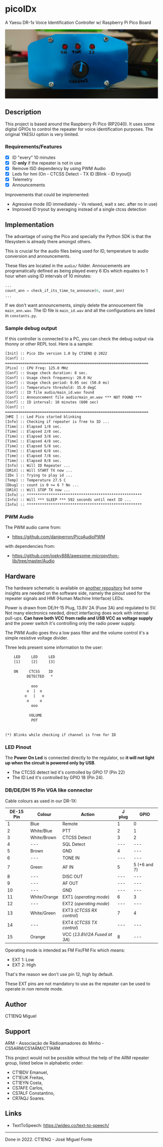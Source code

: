 # picoIDx
A Yaesu DR-1x Voice Identification Controller w/ Raspberry Pi Pico Board

![IDx](https://github.com/phastmike/IDx_hardware/raw/master/images/img1.jpg "Hardware Implementation")

## Description

This project is based around the Raspberry Pi Pico (RP2040). It uses some digital
GPIOs to control the repeater for voice identification purposes. The original YAESU
option is very limited. 

### Requirements/Features

- [x] ID "every" 10 minutes
- [x] ID **only** if the repeater is not in use
- [x] Remove ISD dependency by using PWM Audio
- [x] Leds for hmi (On - CTCSS Detect - TX ID [Blink - ID tryout])
- [x] Telemetry
- [x] Announcements

Improvements that could be implemented:

- Agressive mode (ID immediately - Vs relaxed, wait x sec. after no in use)
- Improved ID tryout by averaging instead of a single ctcss detection

## Implementation

The advantage of using the Pico and specially the Python
SDK is that the filesystem is already there amongst others.

This is crucial for the audio files being used for ID, temperature to audio 
conversion and announcements.

These files are located in the `audio/` folder. Annoucements are programatically
defined as being played every 6 IDs which equates to 1 hour when using ID intervals
of 10 minutes:

```python
...
count_ann = check_if_its_time_to_announce(6, count_ann)
...
```

If we don't want announcements, simply delete the annoucement file `main_ann.wav`.
The ID file is `main_id.wav` and all the configurations are listed in `constants.py`.

### Sample debug output

If this controller is connected to a PC, you can check the debug output via
thonny or other REPL tool. Here is a sample:

```text
[Init] :: Pico IDx version 1.0 by CT1ENQ @ 2022
[Conf] :: ==================================================================
[Pico] :: CPU Freq: 125.0 MHz
[Conf] :: Usage check duration: 8 sec.
[Conf] :: Usage check frequency: 20.0 Hz
[Conf] :: Usage check period: 0.05 sec (50.0 ms)
[Conf] :: Temperature threshold: 35.0 degC
[Conf] :: ID file audio/main_id.wav found
[Conf] :: Announcement file audio/main_an.wav *** NOT FOUND ***
[Conf] :: ID interval: 10 minutes (600 sec)
[Conf] :: ==================================================================
[HMI ] :: Led Pico started blinking
[Info] :: Checking if repeater is free to ID ...
[Time] :: Elapsed 1/8 sec.
[Time] :: Elapsed 2/8 sec.
[Time] :: Elapsed 3/8 sec.
[Time] :: Elapsed 4/8 sec.
[Time] :: Elapsed 5/8 sec.
[Time] :: Elapsed 6/8 sec.
[Time] :: Elapsed 7/8 sec.
[Time] :: Elapsed 8/8 sec.
[Info] :: Will ID Repeater ...
[DR1X] :: Will START TX now ...
[IDx ] :: Trying to play id ...
[Temp] :: Temperature 27.5 C
[Dbug] :: count is 0 >= 6 ? No ...
[DR1X] :: Will STOP TX now ...
[Info] :: *****************************************************
[Info] :: Will *** SLEEP *** 592 seconds until next ID ... 
[Info] :: *****************************************************
```

### PWM Audio

The PWM audio came from:

- https://github.com/danjperron/PicoAudioPWM

with dependencies from:

- https://github.com/joeky888/awesome-micropython-lib/tree/master/Audio

## Hardware

The hardware schematic is available on [another repository](https://github.com/phastmike/IDx_hardware) but some insights are
needed on the software side, namely the pinout used for the repeater signals and
HMI (Human Machine Interface) LEDs.

Power is drawn from DE/H-15 Plug, 13.8V 2A (Fuse 3A) and regulated to 5V.
Not many electronics needed, direct interfacing does work with internal pull-ups.
**Can have both VCC from radio and USB VCC as voltage supply** and the power switch
it's controlling only the radio power supply.

The PWM Audio goes thru a low pass filter and the volume control it's a simple
resistive voltage divider.

Three leds present some information to the user:

```text
    LED     LED     LED
    [1]     [2]     [3] 

    ON     CTCSS    ID
          DETECTED   *

            ooo
          o  |  o
         o   |   o
          o     o
            ooo

           VOLUME
            POT


(*) Blinks while checking if channel is free for ID
```

### LED Pinout

The **Power On Led** is connected directly to the regulator, so **it will not light up
when the circuit is powered only by USB**.

- The CTCSS detect led it's controlled by GPIO 17 (Pin 22)
- The ID Led it's controlled by GPIO 18 (Pin 24).

### DB/DE/DH 15 Pin VGA like connector

Cable colours as used in our DR-1X:

|DE-15 Pin|Colour|Action|J plug|GPIO|
|---------|------|------|------|----|
|1|Blue|Remote|1|0|
|2|White/Blue|PTT|2|1|
|3|White/Brown|CTCSS Detect |3|2|
|4|---|SQL Detect|---|---|
|5|Brown|GND|4|---|
|6|---|TONE IN|---|---|
|7|Green|AF IN|5|5 (+6 and 7)|
|8|---|DISC OUT|---|---|
|9|---|AF OUT|---|---|
|10|---|GND|---|---|
|11|White/Orange|EXT1 (*operating mode*)|6|3|
|12|---|EXT2 (*operating mode*)|---|---|
|13|White/Green|EXT3 (*CTCSS RX control*)|7|4|
|14|---|EXT4 (*CTCSS TX control*)|---|---|
|15|Orange|VCC (*13.8V/2A Fused at 3A*)|8|---|


Operating mode is intended as FM Fix/FM Fix which means:

- EXT 1: Low
- EXT 2: High

That's the reason we don't use pin 12, high by default.

These EXT pins are not mandatory to use as the repeater can be used to operate
in non remote mode.

## Author

CT1ENQ Miguel

## Support

ARM - Associação de Rádioamadores do Minho - CS5ARM/CS1ARM/CT1ARM

This project would not be possible without the help of the ARM repeater group,
listed below in alphabetic order: 

- CT1BDV Emanuel, 
- CT1EUK Freitas,
- CT1EYN Costa,
- CS7AFE Carlos,
- CS7ALF Constantino,
- CR7AQJ Soares.

## Links
- TextToSpeech: https://wideo.co/text-to-speech/

---

Done in 2022. CT1ENQ - José Miguel Fonte
